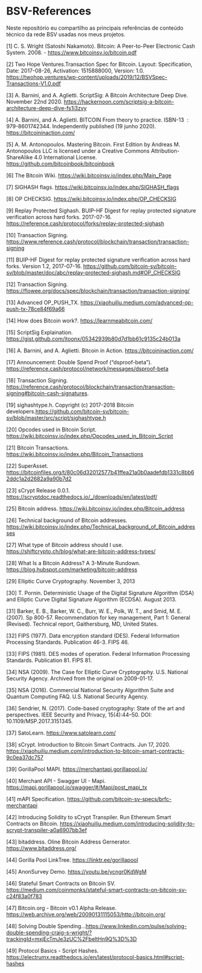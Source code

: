 # BSV-References
Neste repositório eu compartilho as principais referências de conteúdo técnico da rede BSV usadas nos meus projetos.

[1] C. S. Wright (Satoshi Nakamoto). Bitcoin: A Peer-to-Peer Electronic Cash System. 2008. - https://www.bitcoinsv.io/bitcoin.pdf

[2] Two Hope Ventures.Transaction Spec for Bitcoin. Layout: Specification, Date: 2017-08-26, Activation: 1515888000, Version: 1.0. https://twohop.ventures/wp-content/uploads/2019/12/BSVSpec-Transactions-V1.0.pdf

[3] A. Barnini, and A. Aglietti. ScriptSig: A Bitcoin Architecture Deep Dive. November 22nd 2020. https://hackernoon.com/scriptsig-a-bitcoin-architecture-deep-dive-fs1i3zvy

[4] A. Barnini, and A. Aglietti. BITCOIN From theory to practice. ISBN-13 ‏ : ‎ 979-8601742344. Independently published (19 junho 2020). https://bitcoininaction.com/

[5] A. M. Antonopoulos. Mastering Bitcoin. First Edition by Andreas M. Antonopoulos LLC is licensed under a Creative Commons Attribution-ShareAlike 4.0 International License. https://github.com/bitcoinbook/bitcoinbook

[6] The Bitcoin Wiki. https://wiki.bitcoinsv.io/index.php/Main_Page

[7] SIGHASH flags. https://wiki.bitcoinsv.io/index.php/SIGHASH_flags

[8] OP CHECKSIG. https://wiki.bitcoinsv.io/index.php/OP_CHECKSIG

[9] Replay Protected Sighash. BUIP-HF Digest for replay protected signature verification across hard forks. 2017-07-16. https://reference.cash/protocol/forks/replay-protected-sighash

[10] Transaction Signing. https://www.reference.cash/protocol/blockchain/transaction/transaction-signing

[11] BUIP-HF Digest for replay protected signature verification across hard forks. Version 1.2, 2017-07-16. https://github.com/bitcoin-sv/bitcoin-sv/blob/master/doc/abc/replay-protected-sighash.md#OP_CHECKSIG

[12] Transaction Signing. https://flowee.org/docs/spec/blockchain/transaction/transaction-signing/

[13] Advanced OP_PUSH_TX. https://xiaohuiliu.medium.com/advanced-op-push-tx-78ce84f69a66

[14] How does Bitcoin work?. https://learnmeabitcoin.com/

[15] ScriptSig Explaination. https://gist.github.com/itoonx/05342939b80d7d1bb61c9135c24b013a

[16] A. Barnini, and A. Aglietti. Bitcoin in Action. https://bitcoininaction.com/

[17] Announcement: Double Spend Proof (“dsproof-beta”). https://reference.cash/protocol/network/messages/dsproof-beta

[18] Transaction Signing. https://reference.cash/protocol/blockchain/transaction/transaction-signing#bitcoin-cash-signatures.

[19] sighashtype.h. Copyright (c) 2017-2018 Bitcoin developers.https://github.com/bitcoin-sv/bitcoin-sv/blob/master/src/script/sighashtype.h

[20] Opcodes used in Bitcoin Script. https://wiki.bitcoinsv.io/index.php/Opcodes_used_in_Bitcoin_Script

[21] Bitcoin Transactions. https://wiki.bitcoinsv.io/index.php/Bitcoin_Transactions

[22] SuperAsset. https://bitcoinfiles.org/t/80c06d32012577b41ffea21a0b0aadefdb1331c8bb62ddc1a2d2682a9a90b7d2

[23] sCrypt Release 0.0.1. https://scryptdoc.readthedocs.io/_/downloads/en/latest/pdf/


[25] Bitcoin address. https://wiki.bitcoinsv.io/index.php/Bitcoin_address

[26] Technical background of Bitcoin addresses. https://wiki.bitcoinsv.io/index.php/Technical_background_of_Bitcoin_addresses

[27] What type of Bitcoin address should I use. https://shiftcrypto.ch/blog/what-are-bitcoin-address-types/

[28] What Is a Bitcoin Address? A 3-Minute Rundown. https://blog.hubspot.com/marketing/bitcoin-address


[29] Elliptic Curve Cryptography. November 3, 2013

[30] T. Pornin. Deterministic Usage of the Digital Signature Algorithm (DSA) and Elliptic Curve Digital Signature Algorithm (ECDSA). August 2013.

[31] Barker, E. B., Barker, W. C., Burr, W. E., Polk, W. T., and Smid, M. E. (2007). Sp 800-57. Recommendation for key management, Part 1: General (Revised). Technical report, Gaithersburg, MD, United States.

[32] FIPS (1977). Data encryption standard (DES). Federal Information Processing Standards. Publication 46-3. FIPS 46.

[33] FIPS (1981). DES modes of operation. Federal Information Processing Standards. Publication 81. FIPS 81.

[34] NSA (2009). The Case for Elliptic Curve Cryptography. U.S. National Security Agency. Archived from the original on 2009-01-17.

[35] NSA (2016). Commercial National Security Algorithm Suite and Quantum Computing FAQ. U.S. National Security Agency.

[36] Sendrier, N. (2017). Code-based cryptography: State of the art and perspectives. IEEE Security and Privacy, 15(4):44–50. DOI: 10.1109/MSP.2017.3151345.

[37] SatoLearn. https://www.satolearn.com/

[38] sCrypt. Introduction to Bitcoin Smart Contracts. Jun 17, 2020. https://xiaohuiliu.medium.com/introduction-to-bitcoin-smart-contracts-9c0ea37dc757

[39] GorillaPool MAPI. https://merchantapi.gorillapool.io/

[40] Merchant API - Swagger UI - Mapi. https://mapi.gorillapool.io/swagger/#/Mapi/post_mapi_tx

[41] mAPI Specification. https://github.com/bitcoin-sv-specs/brfc-merchantapi

[42] Introducing Solidity to sCrypt Transpiler. Run Ethereum Smart Contracts on Bitcoin. https://xiaohuiliu.medium.com/introducing-solidity-to-scrypt-transpiler-a0a6907bb3ef

[43] bitaddress. Oline Bitcoin Address Gernerator. https://www.bitaddress.org/

[44] Gorilla Pool LinkTree. https://linktr.ee/gorillapool

[45] AnonSurvey Demo. https://youtu.be/ycngr0KdWgM

[46] Stateful Smart Contracts on Bitcoin SV. https://medium.com/coinmonks/stateful-smart-contracts-on-bitcoin-sv-c24f83a0f783

[47] Bitcoin.org - Bitcoin v0.1 Alpha Release. https://web.archive.org/web/20090131115053/http://bitcoin.org/

[48] Solving Double Spending...https://www.linkedin.com/pulse/solving-double-spending-craig-s-wright/?trackingId=mxjEcTmJe3zUC%2FbeltHn9Q%3D%3D

[49] Protocol Basics - Script Hashes. https://electrumx.readthedocs.io/en/latest/protocol-basics.html#script-hashes
